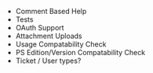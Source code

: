 
- Comment Based Help
- Tests
- OAuth Support
- Attachment Uploads
- Usage Compatability Check
- PS Edition/Version Compatability Check
- Ticket / User types?
